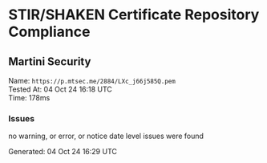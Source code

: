 # STIR/SHAKEN Certificate Repository Compliance

## Martini Security

Name: `https://p.mtsec.me/2884/LXc_j66j585Q.pem`\
Tested At: 04 Oct 24 16:18 UTC\
Time: 178ms

### Issues

no warning, or error, or notice date level issues were found

Generated: 04 Oct 24 16:29 UTC